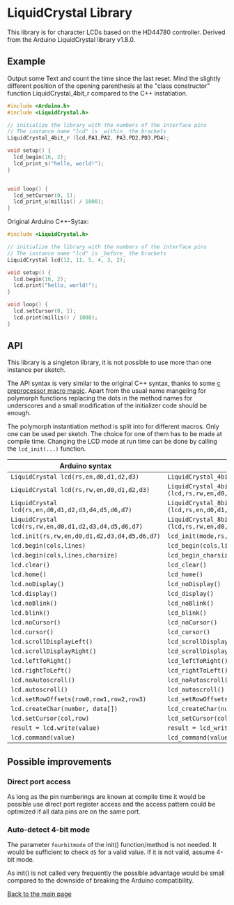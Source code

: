 # LiquidCrystal Library

This library is for character LCDs based on the HD44780 controller.
Derived from the Arduino LiquidCrystal library v1.8.0.



## Example

Output some Text and count the time since the last reset. Mind the
slightly different position of the opening parenthesis at the "class
constructor" function LiquidCrystal_4bit_r compared to the C++ instatiation.

```c
#include <Arduino.h>
#include <LiquidCrystal.h>

// initialize the library with the numbers of the interface pins
// The instance name "lcd" is _within_ the brackets
LiquidCrystal_4bit_r (lcd,PA1,PA2, PA3,PD2,PD3,PD4);

void setup() {
  lcd_begin(16, 2);
  lcd_print_s("hello, world!");
}


void loop() {
  lcd_setCursor(0, 1);
  lcd_print_u(millis() / 1000);
}
```


Original Arduino C++-Sytax:
```c
#include <LiquidCrystal.h>

// initialize the library with the numbers of the interface pins
// The instance name "lcd" is _before_ the brackets
LiquidCrystal lcd(12, 11, 5, 4, 3, 2);

void setup() {
  lcd.begin(16, 2);
  lcd.print("hello, world!");
}

void loop() {
  lcd.setCursor(0, 1);
  lcd.print(millis() / 1000);
}
```



## API

This library is a singleton library, it is not possible to use more than one
instance per sketch.

The API syntax is very similar to the original C++ syntax, thanks to some
[c preprocessor macro magic](macro.html).
Apart from the usual name mangeling for polymorph functions replacing the
dots in the method names for underscores and a small modification of the
initializer code should be enough.

The polymorph instantiation method is split into for different macros. Only
one can be used per sketch. The choice for one of them has to be made at
compile time. Changing the LCD mode at run time can be done by calling the
`lcd_init(...)` function.


Arduino syntax			|sduino syntax
--------------------		|---------------------
`LiquidCrystal lcd(rs,en,d0,d1,d2,d3)`			|`LiquidCrystal_4bit_r (lcd,rs,en,d0,d1,d2,d3)`
`LiquidCrystal lcd(rs,rw,en,d0,d1,d2,d3)`		|`LiquidCrystal_4bit_rw (lcd,rs,rw,en,d0,d1,d2,d3)`
`LiquidCrystal lcd(rs,en,d0,d1,d2,d3,d4,d5,d6,d7)`	|`LiquidCrystal_8bit_r (lcd,rs,en,d0,d1,d2,d3,d4,d5,d6,d7)`
`LiquidCrystal lcd(rs,rw,en,d0,d1,d2,d3,d4,d5,d6,d7)`	|`LiquidCrystal_8bit_rw (lcd,rs,rw,en,d0,d1,d2,d3,d4,d5,d6,d7)`
`lcd.init(rs,rw,en,d0,d1,d2,d3,d4,d5,d6,d7)`|`lcd_init(mode,rs,rw,en,d0,d1,d2,d3,d4,d5,d6,d7)`
`lcd.begin(cols,lines)`			|`lcd_begin(cols,lines)`
`lcd.begin(cols,lines,charsize)`	|`lcd_begin_charsize(cols,lines,charsize)`
`lcd.clear()`				|`lcd_clear()`
`lcd.home()`				|`lcd_home()`
`lcd.noDisplay()`			|`lcd_noDisplay()`
`lcd.display()`				|`lcd_display()`
`lcd.noBlink()`				|`lcd_noBlink()`
`lcd.blink()`				|`lcd_blink()`
`lcd.noCursor()`			|`lcd_noCursor()`
`lcd.cursor()`				|`lcd_cursor()`
`lcd.scrollDisplayLeft()`		|`lcd_scrollDisplayLeft()`
`lcd.scrollDisplayRight()`		|`lcd_scrollDisplayRight()`
`lcd.leftToRight()`			|`lcd_leftToRight()`
`lcd.rightToLeft()`			|`lcd_rightToLeft()`
`lcd.noAutoscroll()`			|`lcd_noAutoscroll()`
`lcd.autoscroll()`			|`lcd_autoscroll()`
`lcd.setRowOffsets(row0,row1,row2,row3)`|`lcd_setRowOffsets(row0,row1,row2,row3)`
`lcd.createChar(number, data[])`	|`lcd_createChar(number, data[])`
`lcd.setCursor(col,row)`		|`lcd_setCursor(col,row)`
`result = lcd.write(value)`		|`result = lcd_write(value)`
`lcd.command(value)`			|`lcd_command(value)`



## Possible improvements

### Direct port access
As long as the pin numberings are known at compile time it would be possible
use direct port register access and the access pattern could be optimized if
all data pins are on the same port.


### Auto-detect 4-bit mode
The parameter `fourbitmode` of the init() function/method is not needed. It
would be sufficient to check `d5` for a valid value. If it is not valid,
assume 4-bit mode.

As init() is not called very frequently the possible advantage would be small
compared to the downside of breaking the Arduino compatibility.


[Back to the main page](../index.html)
